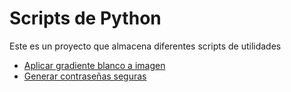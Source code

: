 # Scripts de Python

Este es un proyecto que almacena diferentes scripts de utilidades

-   [Aplicar gradiente blanco a imagen](image/apply_image_gradient.py)
-   [Generar contraseñas seguras](security/password_generator.py)
